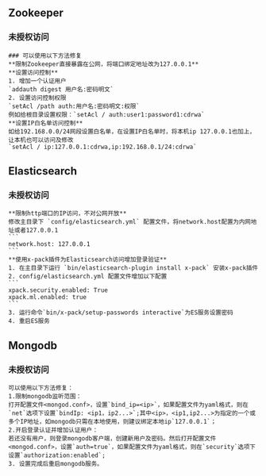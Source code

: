## Zookeeper



### 未授权访问



```
### 可以使用以下方法修复   
**限制Zookeeper直接暴露在公网，将端口绑定地址改为127.0.0.1**   
**设置访问控制**    
1. 增加一个认证用户   
`addauth digest 用户名:密码明文`   
2. 设置访问控制权限   
`setAcl /path auth:用户名:密码明文:权限`   
例如给根目录设置权限：`setAcl / auth:user1:password1:cdrwa`   
**设置IP白名单访问控制**
如给192.168.0.0/24网段设置白名单，在设置IP白名单时，将本机ip 127.0.0.1也加上，让本机也可以访问及修改   
`setAcl / ip:127.0.0.1:cdrwa,ip:192.168.0.1/24:cdrwa`
```





## Elasticsearch



### 未授权访问



````
**限制http端口的IP访问，不对公网开放**   
修改主目录下 `config/elasticsearch.yml` 配置文件，将network.host配置为内网地址或者127.0.0.1
```
network.host: 127.0.0.1
```
**使用x-pack插件为Elasticsearch访问增加登录验证**  
1. 在主目录下运行 `bin/elasticsearch-plugin install x-pack` 安装x-pack插件  
2. config/elasticsearch.yml 配置文件增加以下配置  
```
xpack.security.enabled: True
xpack.ml.enabled: true
```
3. 运行命令`bin/x-pack/setup-passwords interactive`为ES服务设置密码   
4. 重启ES服务
````



## Mongodb



### 未授权访问



```
可以使用以下方法修复：
1.限制mongodb监听范围：
打开配置文件<mongod.conf>，设置`bind_ip=<ip>`，如果配置文件为yaml格式，则在`net`选项下设置`bindIp: <ip1，ip2...>`;其中<ip>，<ip1,ip2...>为指定的一个或多个IP地址，如mongodb只需在本地使用，则建议绑定本地ip`127.0.0.1`；
2.开启登录认证并增加认证用户：
若还没有用户，则登录mongodb客户端，创建新用户及密码。然后打开配置文件<mongod.conf>，设置`auth=true`，如果配置文件为yaml格式，则在`security`选项下设置`authorization:enabled`;
3. 设置完成后重启mongodb服务。
```

